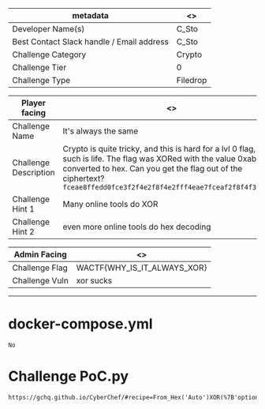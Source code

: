 | metadata | <> |
|--- | --- |
| Developer Name(s) | C_Sto |
| Best Contact Slack handle / Email address | C_Sto |
| Challenge Category | Crypto |
| Challenge Tier | 0 |
| Challenge Type | Filedrop |

| Player facing | <> |
|--- | --- |
|Challenge Name | It's always the same |
|Challenge Description | Crypto is quite tricky, and this is hard for a lvl 0 flag, but such is life. The flag was XORed with the value 0xab, then converted to hex. Can you get the flag out of the ciphertext? `fceae8ffedd0fce3f2f4e2f8f4e2fff4eae7fceaf2f8f4f3e4f9d6` | 
|Challenge Hint 1 | Many online tools do XOR |
|Challenge Hint 2 |  even more online tools do hex decoding |

| Admin Facing | <> |
|--- | --- |
|Challenge Flag| WACTF{WHY_IS_IT_ALWAYS_XOR} |
|Challenge Vuln| xor sucks |
---

# docker-compose.yml

```
No
```

# Challenge PoC.py
```
https://gchq.github.io/CyberChef/#recipe=From_Hex('Auto')XOR(%7B'option':'Hex','string':'ab'%7D,'Standard',false)&input=ZmNlYWU4ZmZlZGQwZmNlM2YyZjRlMmY4ZjRlMmZmZjRlYWU3ZmNlYWYyZjhmNGYzZTRmOWQ2
```